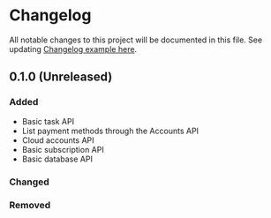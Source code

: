 # Changelog
All notable changes to this project will be documented in this file.
See updating [Changelog example here](https://keepachangelog.com/en/1.0.0/).

## 0.1.0 (Unreleased)

### Added
* Basic task API
* List payment methods through the Accounts API 
* Cloud accounts API
* Basic subscription API
* Basic database API

### Changed

### Removed
